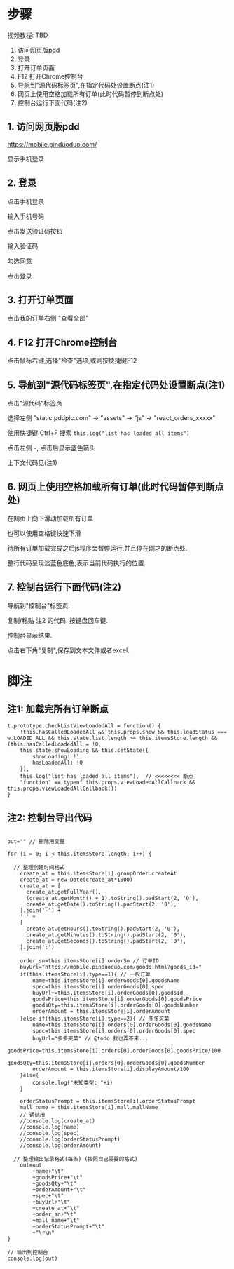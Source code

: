 # 步骤

视频教程: TBD

1. 访问网页版pdd
2. 登录
3. 打开订单页面
4. F12 打开Chrome控制台 
5. 导航到"源代码标签页",在指定代码处设置断点(注1)
6. 网页上使用空格加载所有订单(此时代码暂停到断点处)
7. 控制台运行下面代码(注2)


## 1. 访问网页版pdd

https://mobile.pinduoduo.com/

显示手机登录

## 2. 登录

点击手机登录

输入手机号码

点击发送验证码按钮

输入验证码

勾选同意

点击登录

## 3. 打开订单页面

点击我的订单右侧 "查看全部"

## 4. F12 打开Chrome控制台 

点击鼠标右键,选择"检查"选项,或则按快捷键F12


## 5. 导航到"源代码标签页",在指定代码处设置断点(注1)

点击"源代码"标签页

选择左侧 "static.pddpic.com" -> "assets" -> "js" -> "react_orders_xxxxx"

使用快捷键 Ctrl+F 搜索 `this.log("list has loaded all items")`

点击左侧 `-`, 点击后显示蓝色箭头

上下文代码见(注1)

## 6. 网页上使用空格加载所有订单(此时代码暂停到断点处)

在网页上向下滑动加载所有订单

也可以使用空格键快速下滑

待所有订单加载完成之后js程序会暂停运行,并且停在刚才的断点处.

整行代码呈现淡蓝色底色,表示当前代码执行的位置.

## 7. 控制台运行下面代码(注2)

导航到"控制台"标签页.

复制/粘贴 注2 的代码. 按键盘回车键.

控制台显示结果.

点击右下角"复制",保存到文本文件或者excel.



# 脚注
## 注1: 加载完所有订单断点

```
t.prototype.checkListViewLoadedAll = function() {
	!this.hasCalledLoadedAll && this.props.show && this.loadStatus === w.LOADED_ALL && this.state.list.length >= this.itemsStore.length && (this.hasCalledLoadedAll = !0,
	this.state.showLoading && this.setState({
		showLoading: !1,
		hasLoadedAll: !0
	}),
	this.log("list has loaded all items"),  // <<<<<<<< 断点
	"function" == typeof this.props.viewLoadedAllCallback && this.props.viewLoadedAllCallback())
}
```

## 注2: 控制台导出代码
```

out="" // 删除用变量

for (i = 0; i < this.itemsStore.length; i++) {

  // 整理创建时间格式
	create_at = this.itemsStore[i].groupOrder.createAt
	create_at = new Date(create_at*1000)
	create_at = [
      create_at.getFullYear(),
      (create_at.getMonth() + 1).toString().padStart(2, '0'),
      create_at.getDate().toString().padStart(2, '0'),
    ].join('-') +
    ' ' +
    [
      create_at.getHours().toString().padStart(2, '0'),
      create_at.getMinutes().toString().padStart(2, '0'),
      create_at.getSeconds().toString().padStart(2, '0'),
    ].join(':')

	order_sn=this.itemsStore[i].orderSn // 订单ID
	buyUrl="https://mobile.pinduoduo.com/goods.html?goods_id="
	if(this.itemsStore[i].type==1){ // 一般订单
		name=this.itemsStore[i].orderGoods[0].goodsName
		spec=this.itemsStore[i].orderGoods[0].spec
		buyUrl+=this.itemsStore[i].orderGoods[0].goodsId
		goodsPrice=this.itemsStore[i].orderGoods[0].goodsPrice
		goodsQty=this.itemsStore[i].orderGoods[0].goodsNumber
		orderAmount = this.itemsStore[i].orderAmount
	}else if(this.itemsStore[i].type==2){ // 多多买菜
		name=this.itemsStore[i].orders[0].orderGoods[0].goodsName
		spec=this.itemsStore[i].orders[0].orderGoods[0].spec
		buyUrl="多多买菜" // @todo 我也弄不来...
		goodsPrice=this.itemsStore[i].orders[0].orderGoods[0].goodsPrice/100
		goodsQty=this.itemsStore[i].orders[0].orderGoods[0].goodsNumber
		orderAmount = this.itemsStore[i].displayAmount/100
	}else{
		console.log("未知类型: "+i)
	}
	
	orderStatusPrompt = this.itemsStore[i].orderStatusPrompt
	mall_name = this.itemsStore[i].mall.mallName
	// 调试用
	//console.log(create_at)
	//console.log(name)
	//console.log(spec)
	//console.log(orderStatusPrompt)
	//console.log(orderAmount)

  // 整理输出记录格式(每条) (按照自己需要的格式)
	out=out
		+name+"\t"
		+goodsPrice+"\t"
		+goodsQty+"\t"
		+orderAmount+"\t"
		+spec+"\t"
		+buyUrl+"\t"
		+create_at+"\t"
		+order_sn+"\t"
		+mall_name+"\t"
		+orderStatusPrompt+"\t"
		+"\r\n"
}

// 输出到控制台
console.log(out)
```
